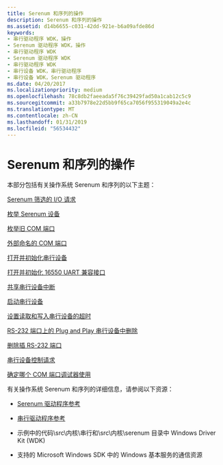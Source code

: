 ```yaml
---
title: Serenum 和序列的操作
description: Serenum 和序列的操作
ms.assetid: d14b6655-c031-42dd-921e-b6a09afde86d
keywords:
- 串行驱动程序 WDK，操作
- Serenum 驱动程序 WDK，操作
- 串行驱动程序 WDK
- Serenum 驱动程序 WDK
- 串行驱动程序 WDK
- 串行设备 WDK，串行驱动程序
- 串行设备 WDK，Serenum 驱动程序
ms.date: 04/20/2017
ms.localizationpriority: medium
ms.openlocfilehash: 78c8db2faeeada5f76c39429fad50a1cab12c5c9
ms.sourcegitcommit: a33b7978e22d5bb9f65ca7056f955319049a2e4c
ms.translationtype: MT
ms.contentlocale: zh-CN
ms.lasthandoff: 01/31/2019
ms.locfileid: "56534432"
---
```

# <a name="operation-of-serenum-and-serial"></a>Serenum 和序列的操作





本部分包括有关操作系统 Serenum 和序列的以下主题：

[Serenum 筛选的 I/O 请求](serenum-filtering-of-i-o-requests.md)

[枚举 Serenum 设备](enumerating-serenum-devices.md)

[枚举旧 COM 端口](enumerating-legacy-com-ports.md)

[外部命名的 COM 端口](external-naming-of-com-ports.md)

[打开并初始化串行设备](opening-and-initializing-a-serial-device.md)

[打开并初始化 16550 UART 兼容接口](opening-and-initializing-a-16550-uart-compatible-interface.md)

[共享串行设备中断](sharing-a-serial-device-interrupt.md)

[启动串行设备](powering-up-a-serial-device.md)

[设置读取和写入串行设备的超时](setting-read-and-write-timeouts-for-a-serial-device.md)

[RS-232 端口上的 Plug and Play 串行设备中删除](removing-a-plug-and-play-serial-device-on-an-rs-232-port.md)

[删除插 RS-232 端口](removing-a-plug-and-play-rs-232-port.md)

[串行设备控制请求](serial-device-control-requests2.md)

[确定哪个 COM 端口调试器使用](determining-which-com-port-a-debugger-uses.md)

有关操作系统 Serenum 和序列的详细信息，请参阅以下资源：

-   [Serenum 驱动程序参考](https://msdn.microsoft.com/library/windows/hardware/ff547040)

-   [串行驱动程序参考](https://msdn.microsoft.com/library/windows/hardware/ff547476)

-   示例中的代码\\src\\内核\\串行和\\src\\内核\\serenum 目录中 Windows Driver Kit (WDK)

-   支持的 Microsoft Windows SDK 中的 Windows 基本服务的通信资源

 

 





